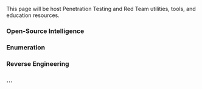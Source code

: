 This page will be host Penetration Testing and Red Team utilities, tools, and education resources.

### Open-Source Intelligence

### Enumeration

### Reverse Engineering

### ...